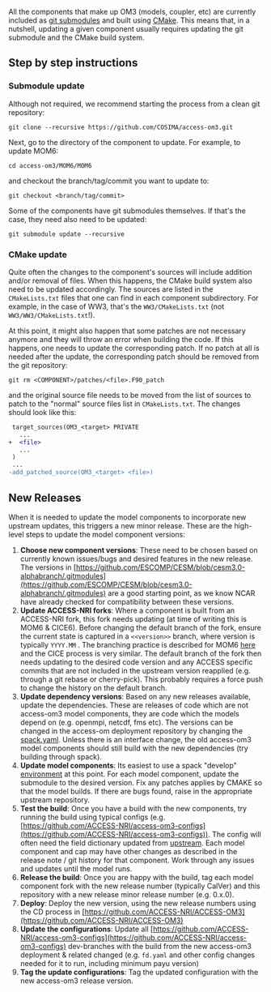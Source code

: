 All the components that make up OM3 (models, coupler, etc) are currently included as [git submodules](https://git-scm.com/book/en/v2/Git-Tools-Submodules) and built using [CMake](https://cmake.org/). This means that, in a nutshell, updating a given component usually requires updating the git submodule and the CMake build system.

## Step by step instructions

### Submodule update

Although not required, we recommend starting the process from a clean git repository:
```console
git clone --recursive https://github.com/COSIMA/access-om3.git
```
Next, go to the directory of the component to update. For example, to update MOM6:
```console
cd access-om3/MOM6/MOM6
```
and checkout the branch/tag/commit you want to update to:
```console
git checkout <branch/tag/commit>
```
Some of the components have git submodules themselves. If that's the case, they need also need to be updated:
```console
git submodule update --recursive
```

### CMake update

Quite often the changes to the component's sources will include addition and/or removal of files. When this happens, the CMake build system also need to be updated accordingly. The sources are listed in the `CMakeLists.txt` files that one can find in each component subdirectory. For example, in the case of WW3, that's the `WW3/CMakeLists.txt` (not `WW3/WW3/CMakeLists.txt`!).

At this point, it might also happen that some patches are not necessary anymore and they will throw an error when building the code. If this happens, one needs to update the corresponding patch. If no patch at all is needed after the update, the corresponding patch should be removed from the git repository:
```console
git rm <COMPONENT>/patches/<file>.F90_patch
```
and the original source file needs to be moved from the list of sources to patch to the "normal" source files list in `CMakeLists.txt`. The changes should look like this:
```diff
 target_sources(OM3_<target> PRIVATE
   ...
+  <file>
   ...
 )
 ...
-add_patched_source(OM3_<target> <file>)
```

## New Releases

When it is needed to update the model components to incorporate new upstream updates, this triggers a new minor release. These are the high-level steps to update the model component versions:

1. **Choose new component versions**: These need to be chosen based on currently known issues/bugs and desired features in the new release. The versions in [https://github.com/ESCOMP/CESM/blob/cesm3.0-alphabranch/.gitmodules](https://github.com/ESCOMP/CESM/blob/cesm3.0-alphabranch/.gitmodules) are a good starting point, as we know NCAR have already checked for compatibility between these versions.
2. **Update ACCESS-NRI forks**: Where a component is built from an ACCESS-NRI fork, this fork needs updating (at time of writing this is MOM6 & CICE6). Before changing the default branch of the fork, ensure the current state is captured in a `<<version>>` branch, where version is typically `YYYY.MM` . The branching practice is described for MOM6 [here](https://github.com/ACCESS-NRI/mom6/wiki#repository-overview) and the CICE process is very similar. The default branch of the fork then needs updating to the desired code version and any ACCESS specific commits that are not included in the upstream version reapplied (e.g. through a git rebase or cherry-pick). This probably requires a force push to change the history on the default branch.
3. **Update dependency versions**: Based on any new releases available, update the dependencies. These are releases of code which are not access-om3 model components, they are code which the models depend on (e.g. openmpi, netcdf, fms etc). The versions can be changed in the access-om deployment repository by changing the [spack.yaml](https://github.com/ACCESS-NRI/ACCESS-OM3/blob/main/spack.yaml). Unless there is an interface change, the old access-om3 model components should still build with the new dependencies (try building through spack).
4. **Update model components**: Its easiest to use a spack "develop" [environment](https://access-hive.org.au/models/run-a-model/build_a_model/) at this point. For each model component, update the submodule to the desired version. Fix any patches applies by CMAKE so that the model builds. If there are bugs found, raise in the appropriate upstream repository.
5. **Test the build**: Once you have a build with the new components, try running the build using typical configs (e.g. [https://github.com/ACCESS-NRI/access-om3-configs](https://github.com/ACCESS-NRI/access-om3-configs)). The config will often need the field dictionary updated from [upstream](https://github.com/ESCOMP/CMEPS/blob/main/mediator/fd_cesm.yaml). Each model component and cap may have other changes as described in the release note / git history for that component. Work through any issues and updates until the model runs. 
6. **Release the build**: Once you are happy with the build, tag each model component fork with the new release number (typically CalVer) and this repository with a new release minor release number (e.g. 0.x.0).
7. **Deploy**: Deploy the new version, using the new release numbers using the CD process in [https://github.com/ACCESS-NRI/ACCESS-OM3](https://github.com/ACCESS-NRI/ACCESS-OM3)
8. **Update the configurations**: Update all [https://github.com/ACCESS-NRI/access-om3-configs](https://github.com/ACCESS-NRI/access-om3-configs) dev-branches with the build from the new access-om3 deployment & related changed (e.g. `fd.yaml` and other config changes needed for it to run, including minimum payu version)
9. **Tag the update configurations**: Tag the updated configuration with the new access-om3 release version.